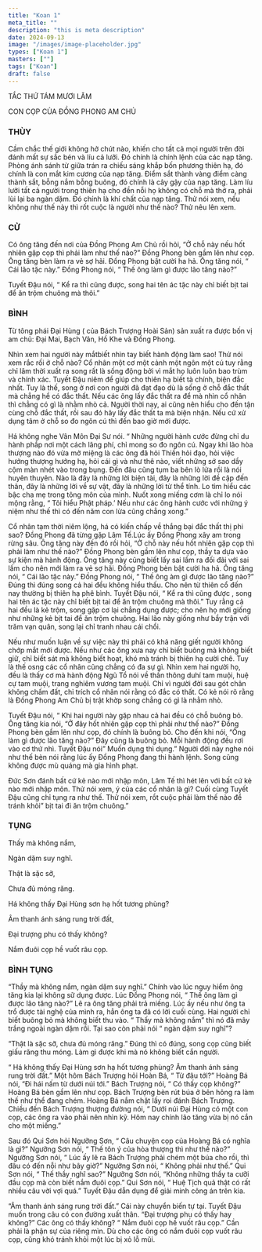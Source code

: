 ```yaml
---
title: "Koan 1"
meta_title: ""
description: "this is meta description"
date: 2024-09-13
image: "/images/image-placeholder.jpg"
types: ["Koan 1"]
masters: [""]
tags: ["Koan"]
draft: false
---
```



TẮC THỨ TÁM MƯƠI LĂM

CON CỌP CỦA ĐỒNG PHONG AM CHỦ

### THÙY
Cầm chắc thế giới không hở chút nào, khiến cho tất cả mọi người trên đời đánh mất sự sắc bén và líu cả lưỡi. Đó chính là chính lệnh của các nạp tăng. Phòng ánh sánh từ giữa trán ra chiếu sáng khắp bốn phương thiên hạ, đó chính là con mắt kim cương của nạp tăng. Điểm sắt thành vàng điểm càng thành sắt, bỗng nắm bỗng buông, đó chính là cây gậy của nạp tăng. Làm líu lưỡi tất cả người trong thiên hạ cho đền nỗi họ không có chỗ mà thở ra, phải lùi lại ba ngàn dặm. Đó chính là khí chất của nạp tăng. Thử nói xem, nếu không như thế này thì rốt cuộc là người như thế nào? Thử nêu lên xem.

### CỬ
Có ông tăng đến nơi của Đồng Phong Am Chủ rồi hỏi, “Ở chỗ này nếu hốt nhiên gặp cọp thì phải làm như thế nào?” Đồng Phong bèn gầm lên như cọp. Ông tăng bèn làm ra vẻ sợ hãi. Đồng Phong bật cười ha hả. Ông tăng nói, “ Cái lão tặc này.” Đồng Phong nói, “ Thế ông làm gì được lão tăng nào?”

Tuyết Đậu nói, “ Kể ra thì cũng được, song hai tên ác tặc này chỉ biết bịt tai để ăn trộm chuông mà thôi.”

### BÌNH
Từ tông phái Đại Hùng ( của Bách Trượng Hoài Sản) sản xuất ra được bốn vị am chủ: Đại Mai, Bạch Vân, Hồ Khe và Đồng Phong.

Nhìn xem hai người này mắtbiết nhìn tay biết hành động làm sao! Thử nói xem rắc rối ở chỗ nào? Cổ nhân một cơ một cảnh một ngôn một cú tuy rằng chỉ lâm thời xuất ra song rất là sống động bởi vì mắt họ luôn luôn bao trùm và chính xác. Tuyết Đậu niêm để giúp cho thiên hạ biết tà chính, biện đắc nhất. Tuy là thế, song ở nơi con người đã đạt đạo dù là sống ở chỗ đắc thất mà chẳng hề có đắc thất. Nếu các ông lấy đắc thất ra để mà nhìn cổ nhân thì chẳng có gì là nhằm nhò cả. Người thời nay, ai cũng nên hiểu cho đến tận cùng chỗ đắc thất, rồi sau đó hãy lấy đắc thất ta mà biện nhận. Nếu cứ xử dụng tâm ở chỗ so đo ngôn cú thì đến bao giờ mới được.

Há không nghe Vân Môn Đại Sư nói. “ Những người hành cước đừng chỉ du hành phắp nơi một cách lãng phí, chỉ mong so đo ngôn cú. Ngay khi lão hòa thượng nào đó vừa mở miệng là các ông đã hỏi Thiền hỏi đạo, hỏi việc hướng thượng hướng hạ, hỏi cái gì và như thê nào, viết những sớ sao dầy cộm màn nhét vào trong bụng. Đến đâu cũng tụm ba bên lò lửa rồi là nói huyên thuyên. Nào là đây là những lời biện tài, đây là những lời đề cập đến thân, đây là những lời về sự vật, đây là những lời từ thể tính. Lo tìm hiểu các bậc cha mẹ trong tông môn của mình. Nuốt xong miếng cơm là chỉ lo nói mộng rằng, “ Tôi hiểu Phật pháp.’ Nếu như các ông hành cước với những ý niệm như thế thì có đến năm con lừa cũng chẳng xong.”

Cổ nhân tạm thời niêm lộng, há có kiến chấp về thắng bại đắc thất thị phi sao? Đồng Phong đã từng gặp Lâm Tế.Lúc ấy Đồng Phong xây am trong rừng sâu. Ông tăng này đến đó rồi hỏi, “Ở chỗ này nếu hốt nhiên gặp cọp thì phải làm như thế nào?” Đồng Phong bèn gầm lên như cọp, thầy ta dựa vào sự kiện mà hành động. Ông tăng này cũng biết lấy sai lầm ra đối đãi với sai lầm cho nên mới làm ra vẻ sợ hãi. Đồng Phong bèn bật cười ha hả. Ông tăng nói, “ Cái lão tặc này.” Đồng Phong nói, “ Thế ông àm gì được lão tăng nào?” Đúng thì đúng song cả hai đều không hiểu thấu. Cho nên từ thiên cổ đến nay thường bị thiên hạ phê bình. Tuyết Đậu nói, “ Kể ra thì cũng được , song hai tên ác tặc này chỉ biết bịt tai để ăn trộm chuông mà thôi.” Tuy rằng cả hai đều là kẻ trộm, song gặp cơ lại chẳng dụng được; cho nên họ mới giống như những kẻ bịt tai để ăn trộm chuông. Hai lão này giống như bầy trận với trăm vạn quân, song lại chỉ tranh nhau cái chổi.

Nếu như muốn luận về sự việc này thì phải có khả năng giết người không chớp mắt mới được. Nếu như các ông xưa nay chỉ biết buông mà không biết giữ, chỉ biết sát mà không biết hoạt, khó mà tránh bị thiên hạ cười chê. Tuy là thế osng các cổ nhân cũng chẳng có đa sự gì. Nhìn xem hai người họ, đều là thấy cơ mà hành động Ngũ Tổ nói về thần thông duhí tam muội, huệ cự tam muội, trang nghiêm vương tam muội. Chỉ vì người đời sau gót chân không chấm đất, chỉ trích cổ nhân nói rằng có đắc có thất. Có kẻ nói rõ rằng là Đồng Phong Am Chủ bị trật khờp song chẳng có gì là nhằm nhò.

Tuyết Đậu nói, “ Khi hai người này gặp nhau cả hai đều có chỗ buông bỏ. Ông tăng kia nói, “Ở đây hốt nhiên gặp cọp thì phải như thế nào?” Đồng Phong bèn gầm lên như cọp, đó chính là buông bỏ. Cho đến khi nói, “Ông làm gì được lão tăng nào?” Đây cũng là buông bỏ. Mỗi hành động đều rơi vào cơ thứ nhì. Tuyết Đậu nói” Muốn dụng thì dụng.” Người đời này nghe nói như thế bèn nói rằng lúc ấy Đồng Phong đang thi hành lệnh. Song cũng không được mù quáng mà gia hình phạt.

Đức Sơn đánh bất cứ kẻ nào mới nhập môn, Lâm Tế thì hét lên với bất cứ kẻ nào mới nhập môn. Thử nói xem, ý của các cổ nhân là gì? Cuối cùng Tuyết Đậu cũng chỉ tụng ra như thế. Thử nói xem, rồt cuộc phải làm thế nào để tránh khỏi” bịt tai đi ăn trộm chuông.”

### TỤNG

Thấy mà không nắm,

Ngàn dặm suy nghĩ.

Thật là sặc sỡ,

Chưa đủ móng răng.

Há không thấy Đại Hùng sơn hạ hốt tương phùng?

Âm thanh ánh sáng rung trời đất,

Đại trượng phu có thấy không?

Nắm đuôi cọp hề vuốt râu cọp.

### BÌNH TỤNG
“Thầy mà không nắm, ngàn dặm suy nghĩ.” Chính vào lúc nguy hiểm ông tăng kia lại không sữ dụng được. Lúc Đồng Phong nói, “ Thế ông làm gì được lão tăng nào?” Lẽ ra ông tăng phải trả miếng. Lúc ấy nếu như ông ta trổ được tài nghệ của mình ra, hẳn ông ta đã có lời cuối cùng. Hai người chỉ biết buông bỏ mà không biết thu vào. “ Thấy mà không nắm” thì nó đã mây trắng ngoài ngàn dặm rồi. Tại sao còn phải nói “ ngàn dặm suy nghĩ”?

“Thật là sặc sỡ, chưa đủ móng răng.” Đúng thì có đúng, song cọp cũng biết giấu răng thu móng. Làm gì được khi mà nó không biết cắn người.

“ Há không thấy Đại Hùng sơn hạ hốt tương phùng? Âm thanh ánh sáng rung trời đất.” Một hôm Bách Trượng hỏi Hoàn Bá, “ Từ đâu tới?” Hoàng Bá nói, “Đi hái nấm từ dưới núi tới.” Bách Trượng nói, “ Có thấy cọp không?” Hoàng Bá bèn gầm lên như cọp. Bách Trượng bèn rút búa ở bên hông ra làm thế như thể đang chém. Hoàng Bá nắm chặt lấy roi đánh Bách Trượng. Chiều đến Bách Trượng thượng đường nói, “ Dưới núi Đại Hùng có một con cọp, các ông ra vào phải nên nhìn kỹ. Hôm nay chính lão tăng vừa bị nó cắn cho một miếng.”

Sau đó Qui Sơn hỏi Ngưỡng Sơn, “ Câu chuyện cọp của Hoàng Bá có nghĩa là gì?” Ngưỡng Sơn nói, “ Thế tôn ý của hòa thượng thì như thế nào?” Ngưỡng Sơn nói, “ Lúc ấy lẽ ra Bách Trượng phải chém một búa cho rồi, thì đâu có đến nỗi như bây giờ?” Ngưỡng Sơn nói, “ Không phải như thế.” Qui Sơn nói, “ Thế thầy nghĩ sao?” Ngưỡng Sơn nói, “Không những thầy ta cưỡi đầu cọp mà còn biết nắm đuôi cọp.” Qui Sơn nói, “ Huệ Tịch quả thật có rất nhiều câu vời vợi quá.” Tuyết Đậu dẫn dụng để giải minh công án trên kia.

“Âm thanh ánh sáng rung trời đất.” Cái này chuyển biến tự tại. Tuyết Đậu muốn trong câu có con đường xuất thân. “Đại trượng phu có thấy hay không?” Các ông có thấy không? “ Nắm đuôi cọp hề vuốt râu cọp.” Cần phải là phận sự của riêng mìn. Dù cho các ông có nắm đuôi cọp vuốt râu cọp, cũng khó tránh khỏi một lúc bị xỏ lỗ mũi.

